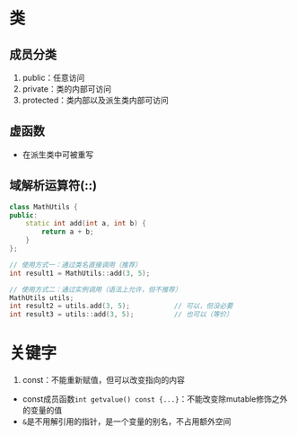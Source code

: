 # 类
## 成员分类
1. public：任意访问
2. private：类的内部可访问
3. protected：类内部以及派生类内部可访问
## 虚函数
- 在派生类中可被重写
## 域解析运算符(::)
```cpp
class MathUtils {
public:
    static int add(int a, int b) {
        return a + b;
    }
};

// 使用方式一：通过类名直接调用（推荐）
int result1 = MathUtils::add(3, 5);

// 使用方式二：通过实例调用（语法上允许，但不推荐）
MathUtils utils;
int result2 = utils.add(3, 5);           // 可以，但没必要
int result3 = utils::add(3, 5);          // 也可以（等价）
```
# 关键字
1. const：不能重新赋值，但可以改变指向的内容
- const成员函数`int getvalue() const {...}`：不能改变除mutable修饰之外的变量的值
- `&`是不用解引用的指针，是一个变量的别名，不占用额外空间